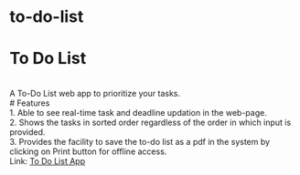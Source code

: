 # to-do-list

# To Do List

<br>
A To-Do List web app to prioritize your tasks.
<br>
# Features
<br>
1. Able to see real-time task and deadline updation in the web-page. <br>
2. Shows the tasks in sorted order regardless of the order in which input is provided. <br>
3. Provides the facility to save the to-do list as a pdf in the system by clicking on Print button for offline access. <br>
Link: <a href="https://sunainacode.github.io/to-do-list/"> To Do List App </a>

